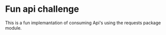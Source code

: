 # Fun api challenge

This is a fun implemantation of consuming Api's using the requests package module.
